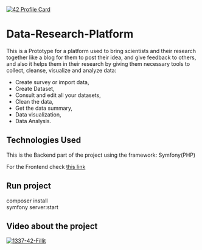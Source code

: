 [![42 Profile Card](https://1337-readme-xi.vercel.app/api/profile?cursus=42cursus&login=zoulhafi)](https://github.com/mohouyizme/1337-readme)
# Data-Research-Platform
This is a Prototype for a platform used to bring scientists and their research together like a blog for them to post their idea, and give feedback to others,
and also it helps them in their research by giving them necessary tools to collect, cleanse, visualize and analyze data:  
 - Create survey or import data, 
 - Create Dataset,  
 - Consult and edit all your datasets,  
 - Clean the data, 
 - Get the data summary, 
 - Data visualization,  
 - Data Analysis.  



## Technologies Used

This is the Backend part of the project using the framework: Symfony(PHP)

For the Frontend check [this link](https://github.com/oulhafiane/Data-Research-Platform-Front-end/)


## Run project
composer install  
symfony server:start


## Video about the project

[![1337-42-Fillit](https://raw.githubusercontent.com/oulhafiane/Data-Research-Platform-Front-end/master/src/assets/img/Screen%20Shot%202022-01-16%20at%203.27.46%20PM.png)](https://www.youtube.com/watch?v=MoI36nmzWmo&feature=youtu.be)
